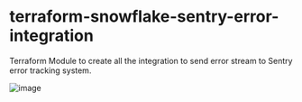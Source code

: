 # terraform-snowflake-sentry-error-integration
Terraform Module to create all the integration to send error stream to Sentry error tracking system.

![image](https://user-images.githubusercontent.com/72515998/178796954-e9498714-4b94-4da1-9827-8706951bb028.png)
